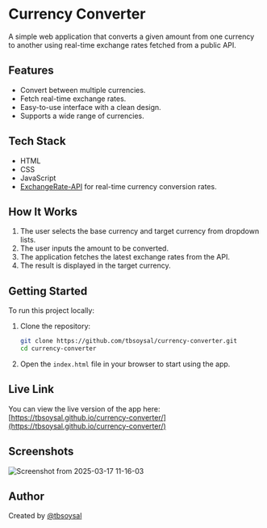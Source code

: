 # Currency Converter

A simple web application that converts a given amount from one currency to another using real-time exchange rates fetched from a public API.

## Features
- Convert between multiple currencies.
- Fetch real-time exchange rates.
- Easy-to-use interface with a clean design.
- Supports a wide range of currencies.

## Tech Stack
- HTML
- CSS
- JavaScript
- [ExchangeRate-API](https://www.exchangerate-api.com/) for real-time currency conversion rates.

## How It Works
1. The user selects the base currency and target currency from dropdown lists.
2. The user inputs the amount to be converted.
3. The application fetches the latest exchange rates from the API.
4. The result is displayed in the target currency.

## Getting Started

To run this project locally:


1. Clone the repository:

   ```bash
   git clone https://github.com/tbsoysal/currency-converter.git
   cd currency-converter
   ```

2. Open the `index.html` file in your browser to start using the app.

## Live Link

You can view the live version of the app here: [https://tbsoysal.github.io/currency-converter/](https://tbsoysal.github.io/currency-converter/)

## Screenshots

![Screenshot from 2025-03-17 11-16-03](https://github.com/user-attachments/assets/7a1e3cb6-9d04-46d8-b616-552567853f3d)

## Author

Created by [@tbsoysal](https://github.com/tbsoysal)
   
